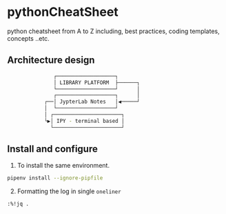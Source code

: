 # pythonCheatSheet

python cheatsheet from A to Z including, best practices, coding templates, concepts ..etc.

## Architecture design

```sh
               ┌───────────────────┐
               │ LIBRARY PLATFORM  ├──────┐
               └───────────────────┘      │
               ┌───────────────────┐      │
            ┌──│ JypterLab Notes   │◀─────┘
            │  └───────────────────┘
            │ ┌──────────────────────┐
            └▶│ IPY - terminal based │
              └──────────────────────┘
```

## Install and configure

1. To install the same environment.

```sh
pipenv install --ignore-pipfile

```

2. Formatting the log in single `oneliner`

```sh
:%!jq .
```



